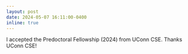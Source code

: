 ```yaml
---
layout: post
date: 2024-05-07 16:11:00-0400
inline: true
---
```

I accepted the Predoctoral Fellowship (2024) from UConn CSE. Thanks UConn CSE!